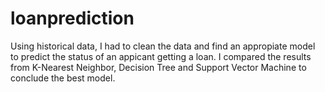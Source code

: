 # loanprediction
Using historical data, I had to clean the data and find an appropiate model to predict the status of an appicant getting a loan.
I compared the results from K-Nearest Neighbor, Decision Tree and Support Vector Machine to conclude the best model.

